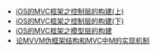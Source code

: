 * [iOS的MVC框架之控制层的构建(上)](./C1/C1.md)
* [iOS的MVC框架之控制层的构建(下)](./C2/C2.md)
* [iOS的MVC框架之模型层的构建](./M/M.md)
* [论MVVM伪框架结构和MVC中M的实现机制](./MVC/MVC.md)
